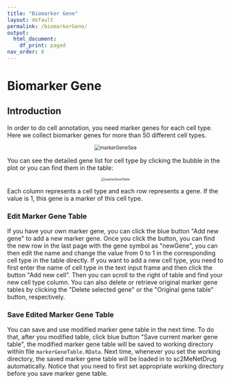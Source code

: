 ```yaml
---
title: "Biomarker Gene"
layout: default
permalink: /biomarkerGene/
output:
  html_document:
    df_print: paged
nav_order: 8
---
```


# Biomarker Gene

## Introduction

In order to do cell annotation, you need marker genes for each cell type. Here we collect biomarker genes for more than 50 different cell types.

<p align="center"><img src="../pic/markerGeneSea.png" alt="markerGeneSea" style="zoom:80%;" /></p>

You can see the detailed gene list for cell type by clicking the bubble in the plot or you can find them in the table:

<p align="center"><img src="../pic/markerGeneTable.png" alt="markerGeneTable" style="zoom:50%;" /></p>

Each column represents a cell type and each row represents a gene. If the value is 1, this gene is a marker of this cell type. 

### Edit Marker Gene Table

If you have your own marker gene, you can click the blue button "Add new gene" to add a new marker gene. Once you click the button, you can find the new row in the last page with the gene symbol as "newGene", you can then edit the name and change the value from 0 to 1 in the corresponding cell type in the table directly. If you want to add a new cell type, you need to first enter the name of cell type in the text input frame and then click the button "Add new cell". Then you can scroll to the right of table and find your new cell type column. You can also delete or retrieve original marker gene tables by clicking the "Delete selected gene" or the "Original gene table" button, respectively.

### Save Edited Marker Gene Table

You can save and use modified marker gene table in the next time. To do that, after you modified table, click blue button "Save current marker gene table", the modified marker gene table will be saved to working directory within file `markerGeneTable.RData`. Next time, whenever you set the working directory, the saved marker gene table will be loaded in to sc2MeNetDrug automatically. Notice that you need to first set appropriate working directory before you save marker gene table.

